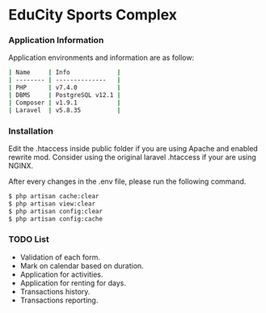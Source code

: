 # EduCity Sports Complex

### Application Information
Application environments and information are as follow:
```sh
| Name     | Info             |
| -------- | --------------   |
| PHP      | v7.4.0           |
| DBMS     | PostgreSQL v12.1 |
| Composer | v1.9.1           |
| Laravel  | v5.8.35          |
```

### Installation
Edit the .htaccess inside public folder if you are using Apache and enabled rewrite mod. Consider using the original laravel .htaccess if your are using NGINX.

After every changes in the .env file, please run the following command.
```sh
$ php artisan cache:clear
$ php artisan view:clear
$ php artisan config:clear
$ php artisan config:cache
```

### TODO List

- Validation of each form.
- Mark on calendar based on duration.
- Application for activities.
- Application for renting for days.
- Transactions history.
- Transactions reporting.
